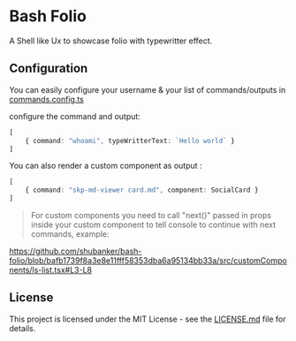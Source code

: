 # Bash Folio

A Shell like Ux to showcase folio with typewritter effect.

## Configuration

You can easily configure your username & your list of commands/outputs in [commands.config.ts](src/commands.config.ts)

configure the command and output:

```Typescript
[
    { command: "whoami", typeWritterText: `Hello world` }
]
```

You can also render a custom component as output :

```Typescript
[
    { command: "skp-md-viewer card.md", component: SocialCard }
]

```

> For custom components you need to call "next()" passed in props inside your custom component to tell console to continue with next commands, example:

https://github.com/shubanker/bash-folio/blob/bafb1739f8a3e8e11fff58353dba6a95134bb33a/src/customComponents/ls-list.tsx#L3-L8

## License

This project is licensed under the MIT License - see the [LICENSE.md](LICENSE.md) file for details.
